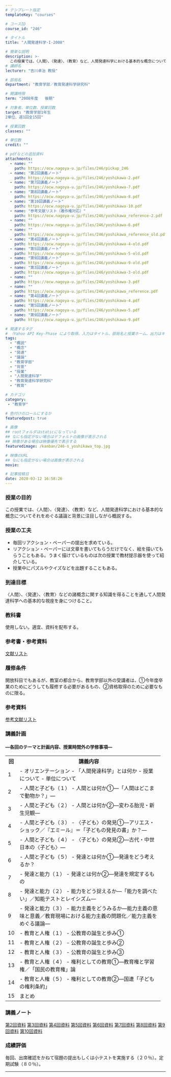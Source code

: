 ```yaml
---
# テンプレート指定
templateKey: "courses"

# コースID
course_id: "246"

# タイトル
title: "人間発達科学-I-2008"

# 簡単な説明
description: >-
  この授業では、〈人間〉、〈発達〉、〈教育〉など、人間発達科学における基本的な概念についてそれをめぐる議論と背景に注目しながら概説する。 ....
# 講師名
lecturer: "吉川卓治 教授"

# 部局名
department: "教育学部／教育発達科学研究科"

# 開講時限
term: "2008年度	後期"

# 対象者、単位数、授業回数
target: "教育学部1年生
2単位、週1回全15回"

# 授業回数
classes: ""

# 単位数
credit: ""

# pdfなどの追加資料
attachments:
  - name: "" 
    path: https://ocw.nagoya-u.jp/files/246/pickup_246
  - name: "第2回講義ノート" 
    path: https://ocw.nagoya-u.jp/files/246/yoshikawa-2.pdf
  - name: "第7回講義ノート" 
    path: https://ocw.nagoya-u.jp/files/246/yoshikawa-7.pdf
  - name: "第8回講義ノート" 
    path: https://ocw.nagoya-u.jp/files/246/yoshikawa-8.pdf
  - name: "第10回講義ノート" 
    path: https://ocw.nagoya-u.jp/files/246/yoshikawa-10.pdf
  - name: "参考文献リスト（著作権対応）" 
    path: https://ocw.nagoya-u.jp/files/246/yoshikawa_reference-2.pdf
  - name: "" 
    path: https://ocw.nagoya-u.jp/files/246/yoshikawa-6.pdf
  - name: "" 
    path: https://ocw.nagoya-u.jp/files/246/yoshikawa_reference_old.pdf
  - name: "第4回講義ノート" 
    path: https://ocw.nagoya-u.jp/files/246/yoshikawa-4-old.pdf
  - name: "第5回講義ノート" 
    path: https://ocw.nagoya-u.jp/files/246/yoshikawa-5-old.pdf
  - name: "第9回講義ノート" 
    path: https://ocw.nagoya-u.jp/files/246/yoshikawa-9-old.pdf
  - name: "第3回講義ノート" 
    path: https://ocw.nagoya-u.jp/files/246/yoshikawa-3-old.pdf
  - name: "" 
    path: https://ocw.nagoya-u.jp/files/246/yoshikawa-3.pdf
  - name: "" 
    path: https://ocw.nagoya-u.jp/files/246/yoshikawa_reference.pdf
  - name: "第4回講義ノート" 
    path: https://ocw.nagoya-u.jp/files/246/yoshikawa-4.pdf
  - name: "第5回講義ノート" 
    path: https://ocw.nagoya-u.jp/files/246/yoshikawa-5.pdf
  - name: "第9回講義ノート" 
    path: https://ocw.nagoya-u.jp/files/246/yoshikawa-9.pdf

# 関連するタグ
# （Yahoo API Key-Phase により取得。入力はタイトル、部局名と授業ホーム、出力はキーフレーズ（tags））
tags:
  - "概説"
  - "概念"
  - "発達"
  - "議論"
  - "教育学部"
  - "背景"
  - "授業"
  - "人間発達科学"
  - "教育発達科学研究科"
  - "教育"

# カテゴリ
category:
 - "教育学"

# 色付けのロールにするか
featuredpost: true

# 画像
## rootフォルダはstaticになっている
## なにも指定がない場合はデフォルトの画像が表示される
## 映像がある場合は映像優先で表示する
featuredimage: /kanban/246-s_yoshikawa_top.jpg

# 映像のURL
## なにも指定がない場合は画像が表示される
movie: 

# 記事投稿日
date: 2020-03-12 16:58:26
---
```


### 授業の目的

この授業では、〈人間〉、〈発達〉、〈教育〉など、人間発達科学における基本的な概念についてそれをめぐる議論と背景に注目しながら概説する。


### 授業の工夫

* 毎回リアクション・ペーパーの提出を求めている。
* リアクション・ペーパーには文章を書いてもらうだけでなく、絵を描いてもらうこともある。うまく描けているものは次の授業で教材提示器を使って紹介している。
* 授業中にパズルやクイズなどを出題することもある。





### 到達目標

〈人間〉、〈発達〉、〈教育〉などの諸概念に関する知識を得ることを通して人間発達科学への基本的な視座を身につけること。

### 教科書

使用しない。適宜、資料を配布する。

### 参考書・参考資料

[文献リスト](#文献リスト) 

### 履修条件

開放科目でもあるが、教室の都合から、教育学部以外の受講者は、&#x2460;今年度卒業のためにどうしても履修する必要があるもの、&#x2461;資格取得のために必要なものに限る。

### 参考資料

[参考文献リスト](https://ocw.nagoya-u.jp/files/246/yoshikawa_reference.pdf) 


<h3>講義計画</h3>
<h4>
—各回のテーマと計画内容、授業時間外の学修事項—
</h4>

<table class="basic" width="455">
<tr>
<th width="20" class="center">回</th>
<th width="435" class="center">講義内容</th>
</tr>
<tr>
<td class="center">1</td>
<td>
- オリエンテーション
- 「人間発達科学」とは何か
- 授業について
- 単位について

</td>
</tr>

<tr>
<td class="center">2</td>
<td>
- 人間と子ども（１）
- 人間とは何か&#x2460;—「人間はどこまで動物か？」—
</td>
</tr>

<tr>
<td class="center">3</td>
<td>
- 人間と子ども（２）
- 人間とは何か&#x2461;—変わる胎児・新生児観—
</td>
</tr>

<tr>
<td class="center">4</td>
<td>
- 人間と子ども（３）
- 〈子ども〉の発見&#x2460;—アリエス・ショック／『エミール』＝「子どもの発見の書」か？—
</td>
</tr>

<tr>
<td class="center">5</td>
<td>
- 人間と子ども（４）
- 〈子ども〉の発見&#x2461;—古代・中世日本の〈子ども〉—
</td>
</tr>

<tr>
<td class="center">6</td>
<td>
- 人間と子ども（５）
- 発達とは何か&#x2460;—発達をどう考えるか？
</td>
</tr>

<tr>
<td class="center">7</td>
<td>
- 発達と能力（１）
- 発達とは何か&#x2461;—発達を規定するもの
</td>
</tr>

<tr>
<td class="center">8</td>
<td>
- 発達と能力（２）
- 能力をどう捉えるか—「能力を調べたい」／知能テストとレイシズム—
</td>
</tr>

<tr>
<td class="center">9</td>
<td>
- 発達と能力（３）
- 能力主義をどうみるか—能力主義の意味と意義／教育現場における能力主義の問題化／能力主義をめぐる議論—
</td>
</tr>

<tr>
<td class="center">10</td>
<td>
- 教育と人権（１）
- 公教育の誕生と歩み&#x2460;
</td>
</tr>

<tr>
<td class="center">11</td>
<td>
- 教育と人権（２）
- 公教育の誕生と歩み&#x2461;
</td>
</tr>

<tr>
<td class="center">12</td>
<td>
- 教育と人権（３）
- 公教育の誕生と歩み&#x2462;
</td>
</tr>

<tr>
<td class="center">13</td>
<td>
- 教育と人権（４）
- 権利としての教育&#x2460;—教育権と学習権／「国民の教育権」論
</td>
</tr>

<tr>
<td class="center">14</td>
<td>
- 教育と人権（５）
- 権利としての教育&#x2461;—国連「子どもの権利条約」
</td></tr>

<tr>
<td class="center">15</td>
<td>まとめ</td>
</tr>
</table>


### 講義ノート

[第2回資料](https://ocw.nagoya-u.jp/files/246/yoshikawa-2.pdf) 
[第3回資料](https://ocw.nagoya-u.jp/files/246/yoshikawa-3.pdf) 
[第4回資料](https://ocw.nagoya-u.jp/files/246/yoshikawa-4.pdf) 
[第5回資料](https://ocw.nagoya-u.jp/files/246/yoshikawa-5.pdf) 
[第6回資料](https://ocw.nagoya-u.jp/files/246/yoshikawa-6.pdf) 
[第7回資料](https://ocw.nagoya-u.jp/files/246/yoshikawa-7.pdf) 
[第8回資料](https://ocw.nagoya-u.jp/files/246/yoshikawa-8.pdf) 
[第9回資料](https://ocw.nagoya-u.jp/files/246/yoshikawa-9.pdf) 
[第10回資料](https://ocw.nagoya-u.jp/files/246/yoshikawa-10.pdf) 





### 成績評価

毎回、出席確認をかねて宿題の提出もしくは小テストを実施する（２０％）。定期試験（８０％）。



-----